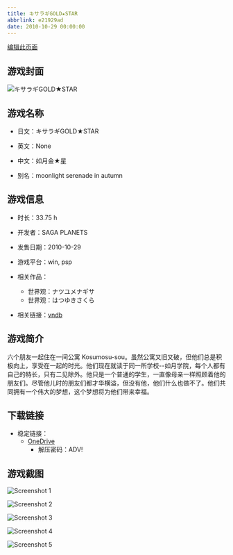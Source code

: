 ```yaml
---
title: キサラギGOLD★STAR
abbrlink: e21929ad
date: 2010-10-29 00:00:00
---
```

[编辑此页面](https://github.com/ACG-3/ADV3-source/blob/main/source/_posts/games/%E3%82%AD%E3%82%B5%E3%83%A9%E3%82%AEGOLD%E2%98%85STAR.md)

## 游戏封面

![キサラギGOLD★STAR](https://pan.timero.xyz/onedrive/img_lib_001/%E3%82%AD%E3%82%B5%E3%83%A9%E3%82%AEGOLD%E2%98%85STAR_cover.avif)


## 游戏名称

- 日文：キサラギGOLD★STAR
- 英文：None
- 中文：如月金★星

- 别名：moonlight serenade in autumn


## 游戏信息

- 时长：33.75 h
- 开发者：SAGA PLANETS
- 发售日期：2010-10-29
- 游戏平台：win, psp
- 相关作品：
   - 世界观：ナツユメナギサ
   - 世界观：はつゆきさくら

- 相关链接：[vndb](https://vndb.org/v4851)


## 游戏简介

六个朋友一起住在一间公寓 Kosumosu-sou。虽然公寓又旧又破，但他们总是积极向上，享受在一起的时光。他们现在就读于同一所学校--如月学院，每个人都有自己的特长，只有二见除外。他只是一个普通的学生，一直像母亲一样照顾着他的朋友们。尽管他儿时的朋友们都才华横溢，但没有他，他们什么也做不了。他们共同拥有一个伟大的梦想，这个梦想将为他们带来幸福。




## 下载链接

- 稳定链接：
    - [OneDrive](https://pan.timero.xyz/onedrive/adv_lib_001/%E3%82%AD%E3%82%B5%E3%83%A9%E3%82%AEGOLD%E2%98%85STAR)
        - 解压密码：ADV!



## 游戏截图


![Screenshot 1](https://pan.timero.xyz/onedrive/img_lib_001/%E3%82%AD%E3%82%B5%E3%83%A9%E3%82%AEGOLD%E2%98%85STAR_Screenshot_1.avif)

![Screenshot 2](https://pan.timero.xyz/onedrive/img_lib_001/%E3%82%AD%E3%82%B5%E3%83%A9%E3%82%AEGOLD%E2%98%85STAR_Screenshot_2.avif)

![Screenshot 3](https://pan.timero.xyz/onedrive/img_lib_001/%E3%82%AD%E3%82%B5%E3%83%A9%E3%82%AEGOLD%E2%98%85STAR_Screenshot_3.avif)

![Screenshot 4](https://pan.timero.xyz/onedrive/img_lib_001/%E3%82%AD%E3%82%B5%E3%83%A9%E3%82%AEGOLD%E2%98%85STAR_Screenshot_4.avif)

![Screenshot 5](https://pan.timero.xyz/onedrive/img_lib_001/%E3%82%AD%E3%82%B5%E3%83%A9%E3%82%AEGOLD%E2%98%85STAR_Screenshot_5.avif)

